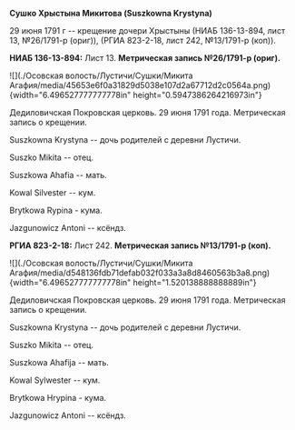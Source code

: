 **Сушко Хрыстына Микитова (Suszkowna Krystyna)**

29 июня 1791 г -- крещение дочери Хрыстыны (НИАБ 136-13-894, лист 13,
№26/1791-р (ориг)), (РГИА 823-2-18, лист 242, №13/1791-р (коп)).

**НИАБ 136-13-894:** Лист 13. **Метрическая запись №26/1791-р (ориг).**

![](./Осовская волость/Лустичи/Сушки/Микита Агафия/media/45653e6f0a31829d5038e107d2a67712d2c0564a.png){width="6.496527777777778in"
height="0.5947386264216973in"}

Дедиловичская Покровская церковь. 29 июня 1791 года. Метрическая запись
о крещении.

Suszkowna Krystyna -- дочь родителей с деревни Лустичи.

Suszko Mikita -- отец.

Suszkowa Ahafia -- мать.

Kowal Silvester -- кум.

Brytkowa Rypina - кума.

Jazgunowicz Antoni -- ксёндз.

**РГИА 823-2-18:** Лист 242. **Метрическая запись №13/1791-р (коп).**

![](./Осовская волость/Лустичи/Сушки/Микита Агафия/media/d548136fdb71defab032f033a3a8d8460563b3a8.png){width="6.496527777777778in"
height="1.520138888888889in"}

Дедиловичская Покровская церковь. 29 июня 1791 года. Метрическая запись
о крещении.

Suszkowna Krystyna -- дочь родителей с деревни Лустичи.

Suszko Mikita -- отец.

Suszkowa Ahafija -- мать.

Kowal Sylwester -- кум.

Brytkowa Hrypina - кума.

Jazgunowicz Antoni -- ксёндз.
